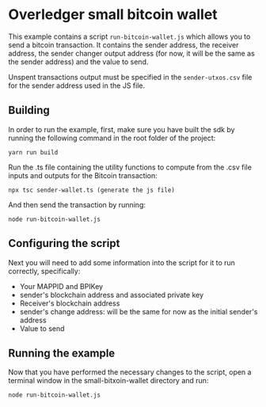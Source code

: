 # Overledger small bitcoin wallet

This example contains a script ```run-bitcoin-wallet.js``` which allows you to send a bitcoin transaction. It contains the sender address, the receiver address, the sender changer output address (for now, it will be the same as the sender address) and the value to send.

Unspent transactions output must be specified in the ```sender-utxos.csv``` file for the sender address used in the JS file.

## Building

In order to run the example, first, make sure you have built the sdk by running the following command in the root folder of the project:

```
yarn run build
```

Run the .ts file containing the utility functions to compute from the .csv file inputs and outputs for the Bitcoin transaction:

```npx tsc sender-wallet.ts (generate the js file) ```

And then send the transaction by running:

```node run-bitcoin-wallet.js```

## Configuring the script

Next you will need to add some information into the script for it to run correctly, specifically:

* Your MAPPID and BPIKey
* sender's blockchain address and associated private key
* Receiver's blockchain address 
* sender's change address: will be the same for now as the initial sender's address
* Value to send

## Running the example

Now that you have performed the necessary changes to the script, open a terminal window in the small-bitxoin-wallet directory and run:

```node run-bitcoin-wallet.js ```